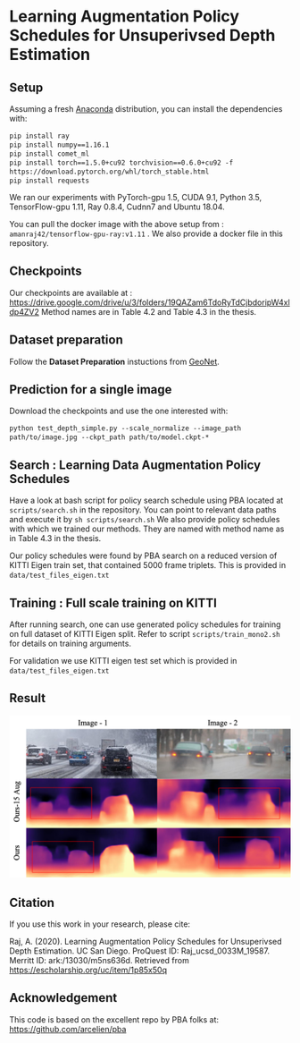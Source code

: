 # Learning Augmentation Policy Schedules for Unsuperivsed Depth Estimation

## Setup

Assuming a fresh [Anaconda](https://www.anaconda.com/download/) distribution, you can install the dependencies with:
```shell
pip install ray
pip install numpy==1.16.1
pip install comet_ml
pip install torch==1.5.0+cu92 torchvision==0.6.0+cu92 -f https://download.pytorch.org/whl/torch_stable.html
pip install requests
```
We ran our experiments with PyTorch-gpu 1.5, CUDA 9.1, Python 3.5, TensorFlow-gpu 1.11, Ray 0.8.4, Cudnn7 and Ubuntu 18.04.

You can pull the docker image with the above setup from : ```amanraj42/tensorflow-gpu-ray:v1.11``` . We also provide
a docker file in this repository.

## Checkpoints 
Our checkpoints are available at : https://drive.google.com/drive/u/3/folders/19QAZam6TdoRyTdCjbdoripW4xldp4ZV2
Method names are in Table 4.2 and Table 4.3 in the thesis.

## Dataset preparation
Follow the **Dataset Preparation** instuctions from [GeoNet](https://github.com/yzcjtr/GeoNet).

## Prediction for a single image
Download the checkpoints and use the one interested with: 

```shell
python test_depth_simple.py --scale_normalize --image_path path/to/image.jpg --ckpt_path path/to/model.ckpt-*
```

## Search : Learning Data Augmentation Policy Schedules
Have a look at bash script for policy search schedule using PBA located at ``scripts/search.sh`` in the repository. You can point 
to relevant data paths and execute it by ``sh scripts/search.sh``
We also provide policy schedules with which we trained our methods. They are named with method name as in Table 4.3 in the thesis.

Our policy schedules were found by PBA search on a reduced version of KITTI Eigen train set, that contained 5000 frame triplets.
This is provided in ```data/test_files_eigen.txt```

## Training : Full scale training on KITTI
After running search, one can use generated policy schedules for training on full dataset of KITTI Eigen split. Refer to 
script ```scripts/train_mono2.sh``` for details on training arguments.

For validation we use KITTI eigen test set which is provided in ```data/test_files_eigen.txt```

## Result
![result](data/real_weather_example.png "Prediction results on real world weather images")

## Citation
If you use this work in your research, please cite: <br>

Raj, A. (2020). Learning Augmentation Policy Schedules for Unsuperivsed Depth Estimation. UC San Diego. ProQuest ID: Raj_ucsd_0033M_19587. Merritt ID: ark:/13030/m5ns636d. Retrieved from https://escholarship.org/uc/item/1p85x50q

## Acknowledgement
This code is based on the excellent repo by PBA folks at: https://github.com/arcelien/pba
